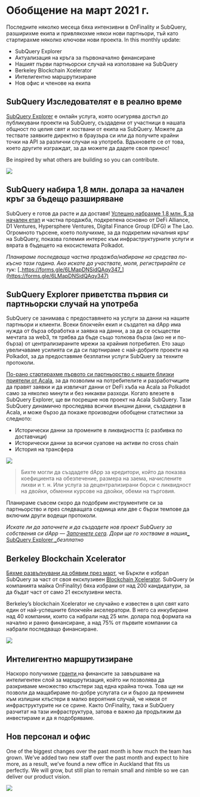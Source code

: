 # Обобщение на март 2021 г.

Последните няколко месеца бяха интензивни в OnFinality и SubQuery, разширихме екипа и привлякохме някои нови партньори, тъй като стартирахме няколко ключови нови проекта. In this monthly update:

-   SubQuery Explorer
-   Актуализация на кръга за първоначално финансиране
-   Нашият първи партньорски случай на използване на SubQuery
-   Berkeley Blockchain Xcelerator
-   Интелигентно маршрутизиране
-   Нов офис и членове на екипа

## SubQuery Изследователят е в реално време

[SubQuery Explorer](https://explorer.subquery.network/) е онлайн услуга, която осигурява достъп до публикувани проекти на SubQuery, създадени от участници в нашата общност по целия свят и хоствани от екипа на SubQuery. Можете да тествате заявките директно в браузъра си или да получите крайни точки на API за различни случаи на употреба. Вдъхновете се от това, което другите изграждат, за да можете да дадете своя принос!

Be inspired by what others are building so you can contribute.


![](https://miro.medium.com/max/1400/1*GE-Y6XKNOkj_MKY4ZuM5oQ.png)

## **SubQuery набира 1,8 млн. долара за начален кръг за бъдещо разширяване**

SubQuery е готов да расте и да доставя! [Успешно набрахме 1,8 млн. $ за начален етап](https://subquery.medium.com/subquery-raises-1-8m-seed-round-for-future-expansion-3348c1f2a931) и частна продажба, подкрепена основно от DeFi Alliance, D1 Ventures, Hypersphere Ventures, Digital Finance Group (DFG) и The Lao. Огромното търсене, което получихме, за да подкрепим началния кръг на SubQuery, показва големия интерес към инфраструктурните услуги и вярата в бъдещето на екосистемата Polkadot.

_Планираме последваща частна продажба/набиране на средства по-късно тази година. Ако искате да участвате, моля, регистрирайте се тук:_ [_https://forms.gle/6LMapDNSidQAqy347_](https://forms.gle/6LMapDNSidQAqy347)

## **SubQuery Explorer приветства първия си партньорски случай на употреба**

SubQuery се занимава с предоставянето на услуги за данни на нашите партньори и клиенти. Всеки блокчейн екип и създател на dApp има нужда от бърза обработка и заявка на данни, а за да се осъществи мечтата за web3, тя трябва да бъде също толкова бърза (ако не и по-бърза) от централизираните мрежи за крайния потребител. Ето защо увеличаваме усилията си да си партнираме с най-добрите проекти на Polkadot, за да предоставяме безплатни услуги SubQuery за техните протоколи.

[По-рано стартирахме първото си партньорство с нашите близки приятели от Acala](https://subquery.medium.com/subquery-integrates-acala-to-aggregate-and-serve-defi-data-to-polkadot-and-kusama-builders-fc9af6a7aae1), за да позволим на потребителите и разработчиците да правят заявки и да извличат данни от DeFi хъба на Acala за Polkadot само за няколко минути и без никакви разходи. Когато влезете в SubQuery Explorer, ще ви посрещне нов проект на Acala SubQuery. Тази SubQuery динамично проследява всички външни данни, създадени в Acala, и може бързо да покаже производни обобщени статистики за следното:

-   Исторически данни за промените в ликвидността (с разбивка по доставчици)
-   Исторически данни за всички суапове на активи по cross chain
-   История на трансфера

![](https://miro.medium.com/max/1400/0*LOig1jNfPTuVk73D)

> Бихте могли да създадете dApp за кредитори, който да показва коефициента на обезпечение, размера на заема, начислените лихви и т. н. Или услуга за децентрализирани борси с ликвидност на двойки, обменни курсове на двойки, обеми на търговия.

Планираме съвсем скоро да подобрим инструментите си за партньорство и през следващата седмица или две с бързи темпове да включим други водещи протоколи.

_Искате ли да започнете и да създадете нов проект SubQuery за собствения си dApp —_ [_Започнете сега_](https://doc.subquery.network/quickstart.html)_. Дори ще го хостваме в нашия_[_ SubQuery Explorer _](https://subquery.medium.com/announcing-the-subquery-explorer-48c051483730)_безплатно_

## **Berkeley Blockchain Xcelerator**

[Бяхме развълнувани да обявим през март](https://subquery.medium.com/subquery-joins-berkeleys-blockchain-xcelerator-7ea81f96af73), че Бъркли е избрал SubQuery за част от своя ексклузивен [Blockchain Xcelerator](https://www.xcelerator.berkeley.edu/). SubQuery (и компанията майка OnFinality) бяха избрани от над 200 кандидатури, за да бъдат част от само 21 ексклузивни места.

Berkeley’s blockchain Xcelerator не случайно е известен в цял свят като един от най-успешните блокчейн акселератори. В него са инкубирани над 40 компании, които са набрали над 25 млн. долара под формата на начално и ранно финансиране, а над 75% от първите компании са набрали последващо финансиране.

![](https://miro.medium.com/max/1400/0*t-_mRJaTnGDQO-VI)

## **Интелигентно маршрутизиране**

Наскоро получихме [гранти ](https://kusama.polkassembly.io/treasury/72) на финансите за завършване на интелигентен слой за маршрутизация, който ни позволява да разкриваме множество клъстери зад една крайна точка. Това ще ни позволи да мащабираме по-добре услугата си и бързо да преминем към излишни клъстери в малко вероятния случай, че някоя от инфраструктурите ни се срине. Както OnFinality, така и SubQuery разчитат на тази инфраструктура, затова е важно да продължим да инвестираме и да я подобряваме.

## **Нов персонал и офис**

One of the biggest changes over the past month is how much the team has grown. We’ve added two new staff over the past month and expect to hire more, as a result, we’ve found a new office in Auckland that fits us perfectly. We will grow, but still plan to remain small and nimble so we can deliver our product vision.

![](https://miro.medium.com/max/1400/1*cJZxerXHfgVGu4-7h2xw4Q.jpeg)
